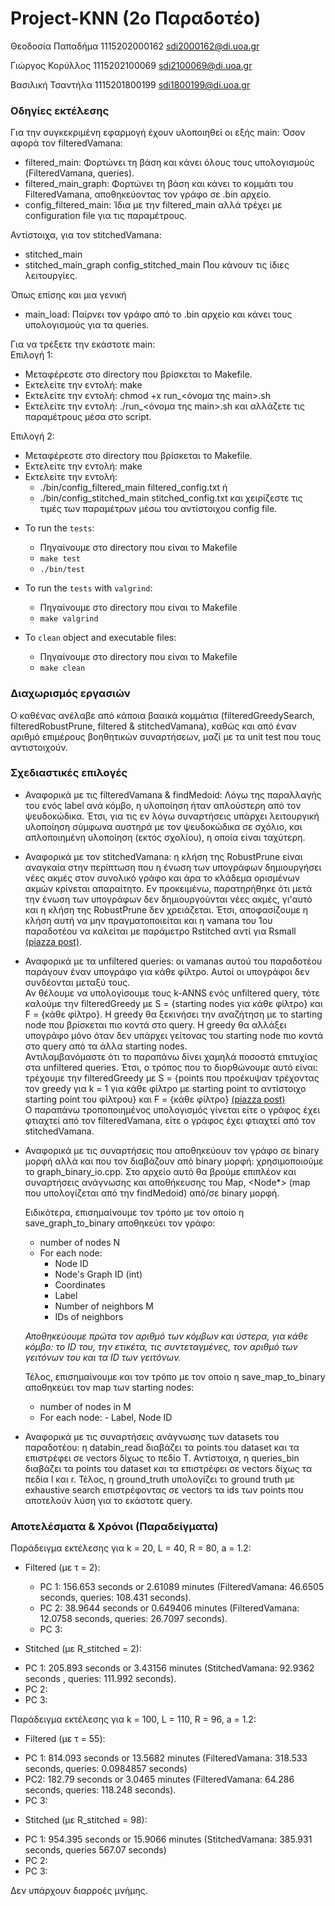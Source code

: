 # Project-KNN (2o Παραδοτέο)

Θεοδοσία Παπαδήμα 1115202000162  sdi2000162@di.uoa.gr

Γιώργος Κορύλλος 1115202100069  sdi2100069@di.uoa.gr

Βασιλική Τσαντήλα 1115201800199  sdi1800199@di.uoa.gr

### Οδηγίες εκτέλεσης
Για την συγκεκριμένη εφαρμογή έχουν υλοποιηθεί οι εξής main:
Όσον αφορά τον filteredVamana:
* filtered_main: Φορτώνει τη βάση και κάνει όλους τους υπολογισμούς (FilteredVamana, queries).
* filtered_main_graph: Φορτώνει τη βάση και κάνει το κομμάτι του FilteredVamana, αποθηκεύοντας τον γράφο σε .bin αρχείο.
* config_filtered_main: Ίδια με την filtered_main αλλά τρέχει με configuration file για τις παραμέτρους.

Αντίστοιχα, για τον stitchedVamana:
* stitched_main
* stitched_main_graph
config_stitched_main
Που κάνουν τις ίδιες λειτουργίες.

Όπως επίσης και μια γενική
* main_load: Παίρνει τον γράφο από το .bin αρχείο και κάνει τους υπολογισμούς για τα queries.

Για να τρέξετε την εκάστοτε main:      
Επιλογή 1:
* Μεταφέρεστε στο directory που βρίσκεται το Makefile.
* Εκτελείτε την εντολή: make
* Εκτελείτε την εντολή: chmod +x run_<όνομα της main>.sh
* Εκτελείτε την εντολή: ./run_<όνομα της main>.sh
και αλλάζετε τις παραμέτρους μέσα στο script.

Επιλογή 2:
* Μεταφέρεστε στο directory που βρίσκεται το Makefile.
* Εκτελείτε την εντολή: make
* Εκτελείτε την εντολή: 
	- ./bin/config_filtered_main filtered_config.txt ή
 	- ./bin/config_stitched_main stitched_config.txt
και χειρίζεστε τις τιμές των παραμέτρων μέσω του αντίστοιχου config file.

     
     
    
    
- To run the `tests`:
    - Πηγαίνουμε στο directory που είναι το Makefile
    - `make test`
    - `./bin/test`
 
- To run the `tests` with `valgrind`:
    - Πηγαίνουμε στο directory που είναι το Makefile
    - `make valgrind`

- To `clean` object and executable files:
    - Πηγαίνουμε στο directory που είναι το Makefile
    - `make clean`

### Διαχωρισμός εργασιών

Ο καθένας ανέλαβε από κάποια βααικά κομμάτια (filteredGreedySearch, filteredRobustPrune, filtered & stitchedVamana), καθώς και από έναν αριθμό επιμέρους βοηθητικών συναρτήσεων, μαζί με τα unit test που τους αντιστοιχούν.

### Σχεδιαστικές επιλογές

* Αναφορικά με τις filteredVamana & findMedoid: Λόγω της παραλλαγής του ενός label ανά κόμβο, η υλοποίηση ήταν απλούστερη από τον ψευδοκώδικα. Έτσι, για τις εν λόγω συναρτήσεις υπάρχει λειτουργική υλοποίηση σύμφωνα αυστηρά με τον ψευδοκώδικα σε σχόλιο, και απλοποιημένη υλοποίηση (εκτός σχολίου), η οποία είναι ταχύτερη.

* Αναφορικά με τον stitchedVamana: η κλήση της RobustPrune είναι αναγκαία στην περίπτωση που η ένωση των υπογράφων δημιουργήσει νέες ακμές στον συνολικό γράφο και άρα το κλάδεμα ορισμένων ακμών κρίνεται απαραίτητο. Εν προκειμένω, παρατηρήθηκε ότι μετά την ένωση των υπογράφων δεν δημιουργούνται νέες ακμές, γι'αυτό και η κλήση της RobustPrune δεν χρειάζεται. Έτσι, αποφασίζουμε η κλήση αυτή να μην πραγματοποιείται και η vamana του 1ου παραδοτέου να καλείται με παράμετρο Rstitched αντί για Rsmall [(piazza post)](https://piazza.com/class/m1kh0ggogpyg0/post/72). 

* Αναφορικά με τα unfiltered queries: οι vamanas αυτού του παραδοτέου παράγουν έναν υπογράφο για κάθε φίλτρο. Αυτοί οι υπογράφοι δεν συνδέονται μεταξύ τους.    
  Αν θέλουμε να υπολογίσουμε τους k-ANNS ενός unfiltered query, τότε καλούμε την filteredGreedy με S = {starting nodes για κάθε φίλτρο} και F = {κάθε φίλτρο}. Η greedy θα ξεκινήσει την αναζήτηση με το starting node που βρίσκεται πιο κοντά στο query. Η greedy θα αλλάξει υπογράφο μόνο όταν δεν υπάρχει γείτονας του starting node πιο κοντά στο query από τα άλλα starting nodes.    
  Αντιλαμβανόμαστε ότι το παραπάνω δίνει χαμηλά ποσοστά επιτυχίας στα unfiltered queries. Έτσι, ο τρόπος που το διορθώνουμε αυτό είναι: τρέχουμε την filteredGreedy με S = {points που προέκυψαν τρέχοντας τον greedy για k = 1 για κάθε φίλτρο με starting point το αντίστοιχο starting point του φίλτρου} και F = {κάθε φίλτρο} [(piazza post)](https://piazza.com/class/m1kh0ggogpyg0/post/70)   
  Ο παραπάνω τροποποιημένος υπολογισμός γίνεται είτε ο γράφος έχει φτιαχτεί από τον filteredVamana, είτε ο γράφος έχει φτιαχτεί από τον stitchedVamana.   

* Αναφορικά με τις συναρτήσεις που αποθηκεύουν τον γράφο σε binary μορφή αλλά και που τον διαβάζουν από binary μορφή: χρησιμοποιούμε το graph_binary_io.cpp. Στο αρχείο αυτό θα βρούμε επιπλέον και συναρτήσεις ανάγνωσης και αποθήκευσης του Map<int>, <Node*> (map που υπολογίζεται από την findMedoid) από/σε binary μορφή.
    
    Ειδικότερα, επισημαίνουμε τον τρόπο με τον οποίο η save_graph_to_binary αποθηκεύει τον γράφο:
    - number of nodes N
    - For each node:
        - Node ID
        - Node's Graph ID (int)
        - Coordinates 
        - Label
        - Number of neighbors M
        - IDs of neighbors

    *Αποθηκεύουμε πρώτα τον αριθμό των κόμβων και ύστερα, για κάθε κόμβο: το ID του, την ετικέτα, τις συντεταγμένες, τον αριθμό των γειτόνων του και τα ID των γειτόνων.*

    Τέλος, επισημαίνουμε και τον τρόπο με τον οποίο η save_map_to_binary αποθηκεύει τον map των starting nodes:
  - number of nodes in M
  - For each node:
        - Label, Node ID

* Αναφορικά με τις συναρτήσεις ανάγνωσης των datasets του παραδοτέου: η databin_read διαβάζει τα points του dataset και τα επιστρέφει σε vectors δίχως το πεδίο T. Αντίστοιχα, η queries_bin διαβάζει τα points του dataset και τα επιστρέφει σε vectors δίχως τα πεδία l και r. Τέλος, η ground_truth υπολογίζει το ground truth με exhaustive search επιστρέφοντας σε vectors τα ids των points που αποτελούν λύση για το εκάστοτε query.


### Αποτελέσματα & Χρόνοι (Παραδείγματα)

Παράδειγμα εκτέλεσης για k = 20, L = 40, R = 80, a = 1.2:

* Filtered (με τ = 2):
    - PC 1: 156.653 seconds or 2.61089 minutes (FilteredVamana: 46.6505 seconds, queries: 108.431 seconds).
    - PC 2: 38.9644 seconds or 0.649406 minutes (FilteredVamana: 12.0758 seconds, queries: 26.7097 seconds).
    - PC 3:

* Stitched (με R_stitched = 2):
- PC 1: 205.893 seconds or 3.43156 minutes (StitchedVamana: 92.9362 seconds , queries: 111.992 seconds).
- PC 2:
- PC 3:

Παράδειγμα εκτέλεσης για k = 100, L = 110, R = 96, a = 1.2:

* Filtered (με τ = 55):
- PC 1: 814.093 seconds or 13.5682 minutes (FilteredVamana: 318.533 seconds, queries: 0.0984857 seconds)
- PC2: 182.79 seconds or 3.0465 minutes (FilteredVamana: 64.286 seconds, queries: 118.248 seconds).
- PC 3:

* Stitched (με R_stitched = 98):
- PC 1: 954.395 seconds or 15.9066 minutes (StitchedVamana: 385.931 seconds, queries 567.07 seconds)
- PC 2: 
- PC 3:


Δεν υπάρχουν διαρροές μνήμης.